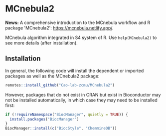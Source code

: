 # MCnebula2

**News:** A comprehensive introduction to the MCnebula workflow and R package
'MCnebula2': <https://mcnebula.netlify.app/>.

MCnebula algorithm integrated in S4 system of R.
Use `help(MCnebula2)` to see more details (after installation).

## Installation

In general, the following code will install the dependent or imported packages
as well as the MCnebula2 package:

```r
remotes::install_github("Cao-lab-zcmu/MCnebula2")
```

However, packages that do not exist in CRAN but exist in Bioconductor may not be installed
automatically, in which case they may need to be installed first:

```r
if (!requireNamespace("BiocManager", quietly = TRUE)) {
  install.packages("BiocManager")
}
BiocManager::install(c("BiocStyle", "ChemmineOB"))
```


